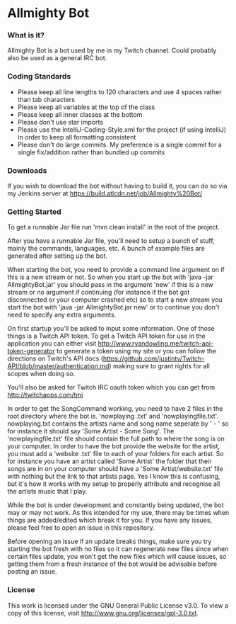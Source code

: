 Allmighty Bot
====================================

### What is it?

Allmighty Bot is a bot used by me in my Twitch channel. Could probably also be used as a general IRC bot.

### Coding Standards

+ Please keep all line lengths to 120 characters and use 4 spaces rather than tab characters
+ Please keep all variables at the top of the class
+ Please keep all inner classes at the bottom
+ Please don't use star imports
+ Please use the IntelliJ-Coding-Style.xml for the project (if using IntelliJ) in order to keep all formatting consistent
+ Please don't do large commits. My preference is a single commit for a single fix/addition rather than bundled up commits

### Downloads

If you wish to download the bot without having to build it, you can do so via my Jenkins server at https://build.atlcdn.net/job/Allmighty%20Bot/

### Getting Started

To get a runnable Jar file run 'mvn clean install' in the root of the project.

After you have a runnable Jar file, you'll need to setup a bunch of stuff, mainly the commands, languages, etc. A
bunch of example files are generated after setting up the bot.

When starting the bot, you need to provide a command line argument on if this is a new stream or not. So when you
start up the bot with 'java -jar AllmightyBot.jar' you should pass in the argument 'new' if this is a new stream or
no argument if continuing (for instance if the bot got disconnected or your computer crashed etc) so to start a new
stream you start the bot with 'java -jar AllmightyBot.jar new' or to continue you don't need to specify any extra
arguments.

On first startup you'll be asked to input some information. One of those things is a Twitch API token. To get a
Twitch API token for use in the application you can either visit http://www.ryandowling.me/twitch-api-token-generator
to generate a token using my site or you can follow the directions on Twitch's API docs
(https://github.com/justintv/Twitch-API/blob/master/authentication.md) making sure to grant rights for all scopes when
doing so.

You'll also be asked for Twitch IRC oauth token which you can get from http://twitchapps.com/tmi

In order to get the SongCommand working, you need to have 2 files in the root directory where the bot is. 'nowplaying
.txt' and 'nowplayingfile.txt'. nowplaying.txt contains the artists name and song name seperate by ' - ' so for
instance it should say 'Some Artist - Some Song'. The 'nowplayingfile.txt' file should contain the full path to where
the song is on your computer. In order to have the bot provide the website for the artist, you must add a 'website
.txt' file to each of your folders for each artist. So for instance you have an artist called 'Some Artist' the
folder that their songs are in on your computer should have a 'Some Artist/website.txt' file with nothing but the
link to that artists page. Yes I know this is confusing, but it's how it works with my setup to properly attribute
and recognise all the artists music that I play.

While the bot is under development and constantly being updated, the bot may or may not work. As this intended for my
use, there may be times when things are added/edited which break it for you. If you have any issues, please feel free
to open an issue in this repository.

Before opening an issue if an update breaks things, make sure you try starting the bot fresh with no files so it can
regenerate new files since when certain files update, you won't get the new files which will cause issues, so getting
them from a fresh instance of the bot would be advisable before posting an issue.

### License

This work is licensed under the GNU General Public License v3.0. To view a copy of this license, visit
http://www.gnu.org/licenses/gpl-3.0.txt.